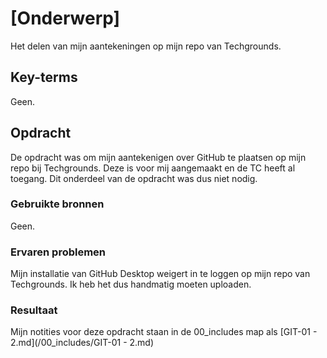 # [Onderwerp]
Het delen van mijn aantekeningen op mijn repo van Techgrounds.

## Key-terms
Geen.

## Opdracht
De opdracht was om mijn aantekenigen over GitHub te plaatsen op mijn repo bij Techgrounds. Deze is voor mij aangemaakt en de TC heeft al toegang. Dit onderdeel van de opdracht was dus niet nodig.

### Gebruikte bronnen
Geen.

### Ervaren problemen
Mijn installatie van GitHub Desktop weigert in te loggen op mijn repo van Techgrounds. Ik heb het dus handmatig moeten uploaden.

### Resultaat
Mijn notities voor deze opdracht staan in de 00_includes map als [GIT-01 - 2.md](/00_includes/GIT-01 - 2.md)
